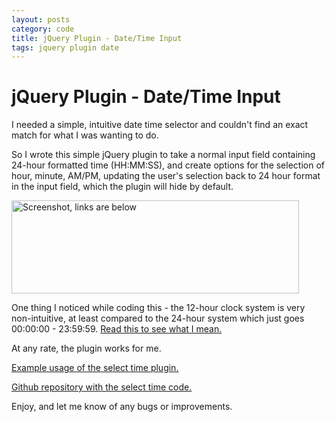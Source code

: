 ```yaml
--- 
layout: posts
category: code
title: jQuery Plugin - Date/Time Input
tags: jquery plugin date 
---
```


jQuery Plugin - Date/Time Input
===============================

I needed a simple, intuitive date time selector and couldn't find an exact match for what I was wanting to do.

So I wrote this simple jQuery plugin to take a normal input field containing 24-hour formatted time (HH:MM:SS), and create options for the selection of hour, minute, AM/PM, updating the user's selection back to 24 hour format in the input field, which the plugin will hide by default.

<a href="http://tony-landis.github.com/jquery-plugins/">
<img class="indent" title="Screenshot of time selection" src="http://tony-landis.github.com/jquery-plugins/example.png" alt="Screenshot, links are below" width="460" height="149" /></a>

One thing I noticed while coding this - the 12-hour clock system is very non-intuitive, at least compared to the 24-hour system which just goes 00:00:00 - 23:59:59. <a title="24/12 hour clock confusion" href="http://en.wikipedia.org/wiki/12-hour_clock#Confusion_at_noon_and_midnight">Read this to see what I mean.</a>

At any rate, the plugin works for me.

<a title="jQuery Select Time plugin" href="http://tony-landis.github.com/jquery-plugins/">Example usage of the select time plugin.</a>

<a title="jQuery select time (hour/minute) code" href="http://github.com/tony-landis/jquery-plugins/tree/master/selecttime/">Github repository with the select time code.</a>

Enjoy, and let me know of any bugs or improvements.
